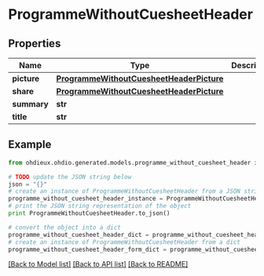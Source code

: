 # ProgrammeWithoutCuesheetHeader


## Properties

Name | Type | Description | Notes
------------ | ------------- | ------------- | -------------
**picture** | [**ProgrammeWithoutCuesheetHeaderPicture**](ProgrammeWithoutCuesheetHeaderPicture.md) |  | 
**share** | [**ProgrammeWithoutCuesheetHeaderPicture**](ProgrammeWithoutCuesheetHeaderPicture.md) |  | 
**summary** | **str** |  | 
**title** | **str** |  | 

## Example

```python
from ohdieux.ohdio.generated.models.programme_without_cuesheet_header import ProgrammeWithoutCuesheetHeader

# TODO update the JSON string below
json = "{}"
# create an instance of ProgrammeWithoutCuesheetHeader from a JSON string
programme_without_cuesheet_header_instance = ProgrammeWithoutCuesheetHeader.from_json(json)
# print the JSON string representation of the object
print ProgrammeWithoutCuesheetHeader.to_json()

# convert the object into a dict
programme_without_cuesheet_header_dict = programme_without_cuesheet_header_instance.to_dict()
# create an instance of ProgrammeWithoutCuesheetHeader from a dict
programme_without_cuesheet_header_form_dict = programme_without_cuesheet_header.from_dict(programme_without_cuesheet_header_dict)
```
[[Back to Model list]](../README.md#documentation-for-models) [[Back to API list]](../README.md#documentation-for-api-endpoints) [[Back to README]](../README.md)


